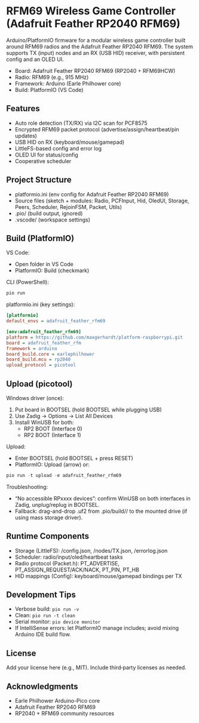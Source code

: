 # RFM69 Wireless Game Controller (Adafruit Feather RP2040 RFM69)

Arduino/PlatformIO firmware for a modular wireless game controller built around RFM69 radios and the Adafruit Feather RP2040 RFM69. The system supports TX (input) nodes and an RX (USB HID) receiver, with persistent config and an OLED UI.

- Board: Adafruit Feather RP2040 RFM69 (RP2040 + RFM69HCW)
- Radio: RFM69 (e.g., 915 MHz)
- Framework: Arduino (Earle Philhower core)
- Build: PlatformIO (VS Code)

## Features
- Auto role detection (TX/RX) via I2C scan for PCF8575
- Encrypted RFM69 packet protocol (advertise/assign/heartbeat/pin updates)
- USB HID on RX (keyboard/mouse/gamepad)
- LittleFS-based config and error log
- OLED UI for status/config
- Cooperative scheduler

## Project Structure
- platformio.ini (env config for Adafruit Feather RP2040 RFM69)
- Source files (sketch + modules: Radio, PCFInput, Hid, OledUI, Storage, Peers, Scheduler, RejoinFSM, Packet, Utils)
- .pio/ (build output, ignored)
- .vscode/ (workspace settings)

## Build (PlatformIO)
VS Code:
- Open folder in VS Code
- PlatformIO: Build (checkmark)

CLI (PowerShell):
```powershell
pio run
```

platformio.ini (key settings):
```ini
[platformio]
default_envs = adafruit_feather_rfm69

[env:adafruit_feather_rfm69]
platform = https://github.com/maxgerhardt/platform-raspberrypi.git
board = adafruit_feather_rfm
framework = arduino
board_build.core = earlephilhower
board_build.mcu = rp2040
upload_protocol = picotool
```

## Upload (picotool)
Windows driver (once):
1) Put board in BOOTSEL (hold BOOTSEL while plugging USB)
2) Use Zadig → Options → List All Devices
3) Install WinUSB for both:
   - RP2 BOOT (Interface 0)
   - RP2 BOOT (Interface 1)

Upload:
- Enter BOOTSEL (hold BOOTSEL + press RESET)
- PlatformIO: Upload (arrow) or:
```powershell
pio run -t upload -e adafruit_feather_rfm69
```

Troubleshooting:
- “No accessible RPxxxx devices”: confirm WinUSB on both interfaces in Zadig, unplug/replug in BOOTSEL.
- Fallback: drag-and-drop .uf2 from .pio/build/<env>/ to the mounted drive (if using mass storage driver).

## Runtime Components
- Storage (LittleFS): /config.json, /nodes/TX<n>.json, /errorlog.json
- Scheduler: radio/input/oled/heartbeat tasks
- Radio protocol (Packet.h): PT_ADVERTISE, PT_ASSIGN_REQUEST/ACK/NACK, PT_PIN, PT_HB
- HID mappings (Config): keyboard/mouse/gamepad bindings per TX

## Development Tips
- Verbose build: `pio run -v`
- Clean: `pio run -t clean`
- Serial monitor: `pio device monitor`
- If IntelliSense errors: let PlatformIO manage includes; avoid mixing Arduino IDE build flow.

## License
Add your license here (e.g., MIT). Include third‑party licenses as needed.

## Acknowledgments
- Earle Philhower Arduino-Pico core
- Adafruit Feather RP2040 RFM69
- RP2040 + RFM69 community resources
